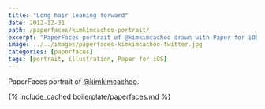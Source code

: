 ```yaml
---
title: "Long hair leaning forward"
date: 2012-12-31
path: /paperfaces/kimkimcachoo-portrait/
excerpt: "PaperFaces portrait of @kimkimcachoo drawn with Paper for iOS on an iPad."
image: ../../images/paperfaces-kimkimcachoo-twitter.jpg
categories: [paperfaces]
tags: [portrait, illustration, Paper for iOS]
---
```


PaperFaces portrait of [@kimkimcachoo](https://twitter.com/kimkimcachoo).

{% include_cached boilerplate/paperfaces.md %}
